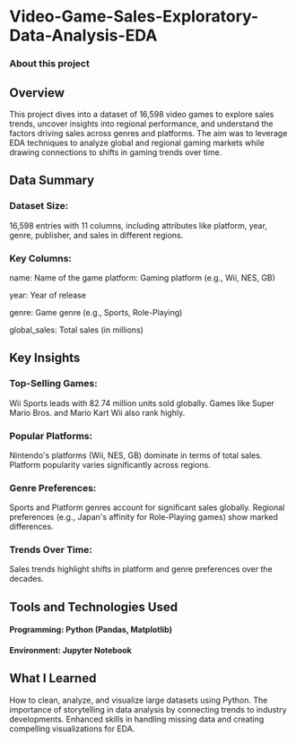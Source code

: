# Video-Game-Sales-Exploratory-Data-Analysis-EDA

### About this project

## Overview

This project dives into a dataset of 16,598 video games to explore sales trends, uncover insights into regional performance, and understand the factors driving sales across genres and platforms. The aim was to leverage EDA techniques to analyze global and regional gaming markets while drawing connections to shifts in gaming trends over time.


## Data Summary
### Dataset Size: 
16,598 entries with 11 columns, including attributes like platform, year, genre, publisher, and sales in different regions.
### Key Columns: 
name: Name of the game
platform: Gaming platform (e.g., Wii, NES, GB)

year: Year of release

genre: Game genre (e.g., Sports, Role-Playing)

global_sales: Total sales (in millions)
 

 
## Key Insights
### Top-Selling Games:
Wii Sports leads with 82.74 million units sold globally.
Games like Super Mario Bros. and Mario Kart Wii also rank highly.

### Popular Platforms:
Nintendo's platforms (Wii, NES, GB) dominate in terms of total sales.
Platform popularity varies significantly across regions.

### Genre Preferences:
Sports and Platform genres account for significant sales globally.
Regional preferences (e.g., Japan's affinity for Role-Playing games) show marked differences.

### Trends Over Time:
Sales trends highlight shifts in platform and genre preferences over the decades.
 
 
## Tools and Technologies Used
#### Programming: Python (Pandas, Matplotlib)
#### Environment: Jupyter Notebook
 
 
## What I Learned
How to clean, analyze, and visualize large datasets using Python.
The importance of storytelling in data analysis by connecting trends to industry developments.
Enhanced skills in handling missing data and creating compelling visualizations for EDA.
 
